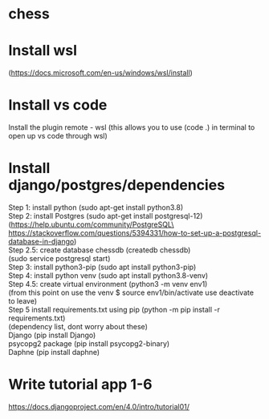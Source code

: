 # chess

# Install wsl
(https://docs.microsoft.com/en-us/windows/wsl/install)

# Install vs code
Install the plugin remote - wsl
(this allows you to use (code .) in terminal to open up vs code through wsl)

# Install django/postgres/dependencies

Step 1: install python (sudo apt-get install python3.8)\
Step 2: install Postgres (sudo apt-get install postgresql-12)\
(https://help.ubuntu.com/community/PostgreSQL\
https://stackoverflow.com/questions/5394331/how-to-set-up-a-postgresql-database-in-django)\
Step 2.5: create database chessdb (createdb chessdb)\
(sudo service postgresql start)\
Step 3: install python3-pip (sudo apt install python3-pip)\
Step 4: install python venv (sudo apt install python3.8-venv)\
Step 4.5: create virtual environment (python3 -m venv env1)\
(from this point on use the venv $ source env1/bin/activate use deactivate to leave)\
Step 5 install requirements.txt using pip (python -m pip install -r requirements.txt)\
    (dependency list, dont worry about these)\
    Django (pip install Django)\
    psycopg2 package (pip install psycopg2-binary)\
    Daphne (pip install daphne)

# Write tutorial app 1-6
https://docs.djangoproject.com/en/4.0/intro/tutorial01/